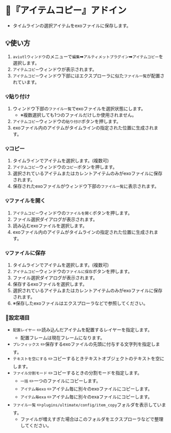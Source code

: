 ﻿# 🚀『アイテムコピー』アドイン

* タイムラインの選択アイテムをexoファイルに保存します。

## 💡使い方

1. `aviutlウィンドウ`のメニューで`編集`➡`アルティメットプラグイン`➡`アイテムコピー`を選択します。
1. `アイテムコピー`ウィンドウが表示されます。
1. `アイテムコピー`ウィンドウ下部にはエクスプローラに似た`ファイル一覧`が配置されています。

### 💡貼り付け

1. ウィンドウ下部の`ファイル一覧`でexoファイルを選択状態にします。
	* ※複数選択しても1つのファイルだけしか使用されません。
1. `アイテムコピー`ウィンドウの`貼り付け`ボタンを押します。
1. exoファイル内のアイテムがタイムラインの指定された位置に生成されます。

### 💡コピー

1. タイムラインでアイテムを選択します。(複数可)
1. `アイテムコピー`ウィンドウの`コピー`ボタンを押します。
1. 選択されているアイテムまたはカレントアイテムのみがexoファイルに保存されます。
1. 保存されたexoファイルがウィンドウ下部の`ファイル一覧`に表示されます。

### 💡ファイルを開く

1. `アイテムコピー`ウィンドウの`ファイルを開く`ボタンを押します。
1. ファイル選択ダイアログが表示されます。
1. 読み込むexoファイルを選択します。
1. exoファイル内のアイテムがタイムラインの指定された位置に生成されます。

### 💡ファイルに保存

1. タイムラインでアイテムを選択します。(複数可)
1. `アイテムコピー`ウィンドウの`ファイルに保存`ボタンを押します。
1. ファイル選択ダイアログが表示されます。
1. 保存するexoファイルを選択します。
1. 選択されているアイテムまたはカレントアイテムのみがexoファイルに保存されます。
1. ※保存したexoファイルはエクスプローラなどで参照してください。

### 📝設定項目

* `配置レイヤー` ✏️読み込んだアイテムを配置するレイヤーを指定します。
	* 配置フレームは現在フレームになります。
* `プレフィックス` ✏️保存するexoファイルの先頭に付与する文字列を指定します。
* `テキストを空にする` ✏️コピーするときテキストオブジェクトのテキストを空にします。
* `ファイル分割モード` ✏️コピーするときの分割モードを指定します。
	* `一括` ✏️一つのファイルにコピーします。
	* `アイテム毎exo` ✏️アイテム毎に別々のexoファイルにコピーします。
	* `アイテム毎exa` ✏️アイテム毎に別々のexaファイルにコピーします。
* `ファイル一覧` ✏️`plugins/ultimate/config/item_copy`フォルダを表示しています。
	* ファイルが増えすぎた場合はこのフォルダをエクスプローラなどで整理してください。
